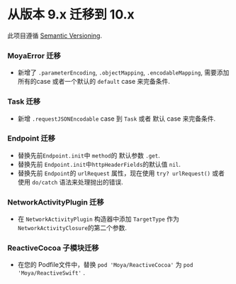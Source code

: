 # 从版本 9.x 迁移到 10.x

此项目遵循 [Semantic Versioning](http://semver.org).

### MoyaError 迁移
- 新增了 `.parameterEncoding`, `.objectMapping`, `.encodableMapping`, 需要添加所有的case 或者一个默认的 `default` case 来完备条件.

### Task 迁移
- 新增 `.requestJSONEncodable` case 到 `Task` 或者 默认 case 来完备条件.

### Endpoint 迁移
- 替换先前`Endpoint.init`中 `method`的 默认参数 `.get`.
- 替换先前 `Endpoint.init`中`httpHeaderFields`的默认值 `nil`.
- 替换先前 `Endpoint`的 `urlRequest` 属性，现在使用 `try? urlRequest()` 或者使用 `do/catch` 语法来处理抛出的错误.

### NetworkActivityPlugin 迁移
-  在 `NetworkActivityPlugin` 构造器中添加 `TargetType` 作为 `NetworkActivityClosure`的第二个参数.

### ReactiveCocoa 子模块迁移
- 在您的 Podfile文件中，替换 `pod 'Moya/ReactiveCocoa'` 为 `pod 'Moya/ReactiveSwift'` .
